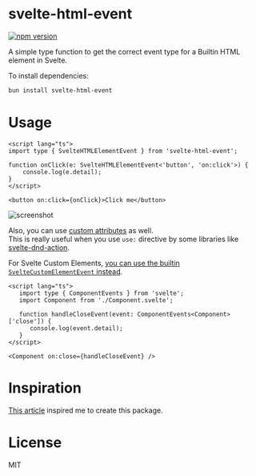 # svelte-html-event

[![npm version](https://badgen.net/npm/v/svelte-html-event)](https://www.npmjs.com/package/svelte-html-event)

A simple type function to get the correct event type for a Builtin HTML element in Svelte.

To install dependencies:

```bash
bun install svelte-html-event
```

# Usage

```svelte
<script lang="ts">
import type { SvelteHTMLElementEvent } from 'svelte-html-event';

function onClick(e: SvelteHTMLElementEvent<'button', 'on:click'>) {
    console.log(e.detail);
}
</script>

<button on:click={onClick}>Click me</button>
```
![screenshot](https://github.com/ryoppippi/svelte-html-event/assets/1560508/fcfaec9a-dc51-41a4-be5c-7d177c3a9f47)

Also, you can use [custom attributes](https://svelte.dev/docs/typescript#enhancing-built-in-dom-types) as well.  
This is really useful when you use `use:` directive by some libraries like [svelte-dnd-action](https://github.com/isaacHagoel/svelte-dnd-action).


For Svelte Custom Elements, [you can use the builtin `SvelteCustomElementEvent` instead](https://svelte.dev/docs/svelte#types-componentevents).
```svelte
<script lang="ts">
   import type { ComponentEvents } from 'svelte';
   import Component from './Component.svelte';

   function handleCloseEvent(event: ComponentEvents<Component>['close']) {
	  console.log(event.detail);
   }
</script>

<Component on:close={handleCloseEvent} />
```

# Inspiration
[This article](https://www.totaltypescript.com/event-types-in-react-and-typescript) inspired me to create this package.

# License
MIT
